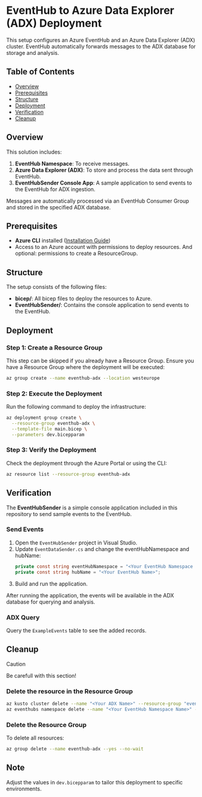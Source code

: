 # EventHub to Azure Data Explorer (ADX) Deployment

This setup configures an Azure EventHub and an Azure Data Explorer (ADX) cluster. 
EventHub automatically forwards messages to the ADX database for storage and analysis.


## Table of Contents
- [Overview](#overview)
- [Prerequisites](#prerequisites)
- [Structure](#structure)
- [Deployment](#deployment)
- [Verification](#verification)
- [Cleanup](#cleanup)


## Overview

This solution includes:
1. **EventHub Namespace**: To receive messages.
2. **Azure Data Explorer (ADX)**: To store and process the data sent through EventHub.
3. **EventHubSender Console App**: A sample application to send events to the EventHub for ADX ingestion.

Messages are automatically processed via an EventHub Consumer Group and stored in the specified ADX database.


## Prerequisites
- **Azure CLI** installed ([Installation Guide](https://learn.microsoft.com/en-us/cli/azure/install-azure-cli))
- Access to an Azure account with permissions to deploy resources. And optional: permissions to create a ResourceGroup.


## Structure

The setup consists of the following files:
- **bicep/**: All bicep files to deploy the resources to Azure.
- **EventHubSender/**: Contains the console application to send events to the EventHub.


## Deployment

### Step 1: Create a Resource Group
This step can be skipped if you already have a Resource Group.
Ensure you have a Resource Group where the deployment will be executed:
```bash
az group create --name eventhub-adx --location westeurope
```

### Step 2: Execute the Deployment
Run the following command to deploy the infrastructure:
```bash
az deployment group create \
  --resource-group eventhub-adx \
  --template-file main.bicep \
  --parameters dev.bicepparam
```

### Step 3: Verify the Deployment
Check the deployment through the Azure Portal or using the CLI:
```bash
az resource list --resource-group eventhub-adx
```


## Verification

The **EventHubSender** is a simple console application included in this repository to send sample events to the EventHub.

### Send Events
1. Open the `EventHubSender` project in Visual Studio.
2. Update `EventDataSender.cs` and change the eventHubNamespace and hubName:
   ```csharp
   private const string eventHubNamespace = "<Your EventHub Namespace Name>.servicebus.windows.net";
   private const string hubName = "<Your EventHub Name>";
   ```
3. Build and run the application.

After running the application, the events will be available in the ADX database for querying and analysis.

### ADX Query
Query the `ExampleEvents` table to see the added records.


## Cleanup
> [!CAUTION]
> Be carefull with this section!

### Delete the resource in the Resource Group
```bash
az kusto cluster delete --name "<Your ADX Name>" --resource-group "eventhub-adx" --yes --no-wait
az eventhubs namespace delete --name "<Your EventHub Namespace Name>" --resource-group "eventhub-adx" --no-wait
```

### Delete the Resource Group
To delete all resources:
```bash
az group delete --name eventhub-adx --yes --no-wait
```

## Note
Adjust the values in `dev.bicepparam` to tailor this deployment to specific environments.
